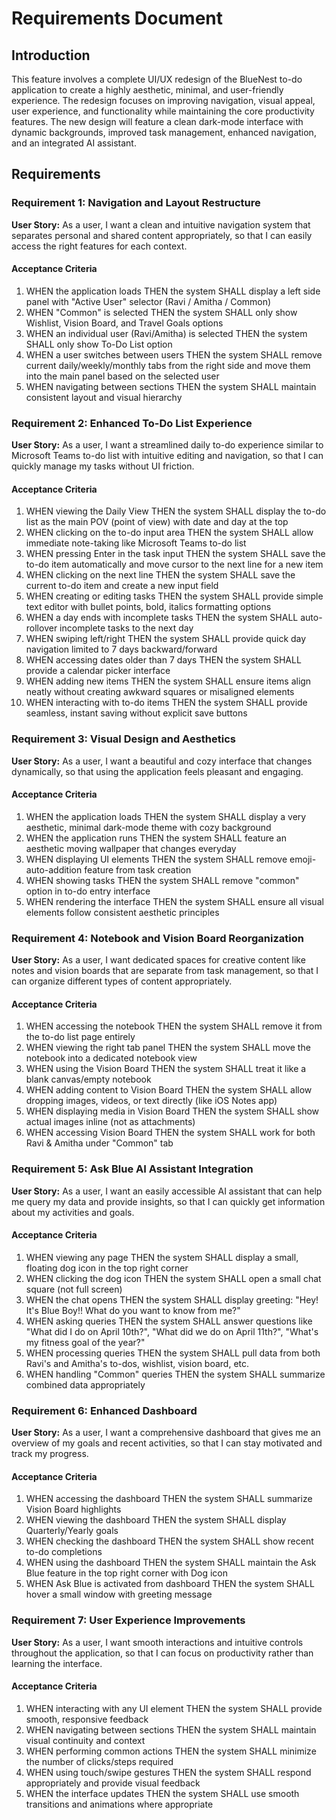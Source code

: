 # Requirements Document

## Introduction

This feature involves a complete UI/UX redesign of the BlueNest to-do application to create a highly aesthetic, minimal, and user-friendly experience. The redesign focuses on improving navigation, visual appeal, user experience, and functionality while maintaining the core productivity features. The new design will feature a clean dark-mode interface with dynamic backgrounds, improved task management, enhanced navigation, and an integrated AI assistant.

## Requirements

### Requirement 1: Navigation and Layout Restructure

**User Story:** As a user, I want a clean and intuitive navigation system that separates personal and shared content appropriately, so that I can easily access the right features for each context.

#### Acceptance Criteria

1. WHEN the application loads THEN the system SHALL display a left side panel with "Active User" selector (Ravi / Amitha / Common)
2. WHEN "Common" is selected THEN the system SHALL only show Wishlist, Vision Board, and Travel Goals options
3. WHEN an individual user (Ravi/Amitha) is selected THEN the system SHALL only show To-Do List option
4. WHEN a user switches between users THEN the system SHALL remove current daily/weekly/monthly tabs from the right side and move them into the main panel based on the selected user
5. WHEN navigating between sections THEN the system SHALL maintain consistent layout and visual hierarchy

### Requirement 2: Enhanced To-Do List Experience

**User Story:** As a user, I want a streamlined daily to-do experience similar to Microsoft Teams to-do list with intuitive editing and navigation, so that I can quickly manage my tasks without UI friction.

#### Acceptance Criteria

1. WHEN viewing the Daily View THEN the system SHALL display the to-do list as the main POV (point of view) with date and day at the top
2. WHEN clicking on the to-do input area THEN the system SHALL allow immediate note-taking like Microsoft Teams to-do list
3. WHEN pressing Enter in the task input THEN the system SHALL save the to-do item automatically and move cursor to the next line for a new item
4. WHEN clicking on the next line THEN the system SHALL save the current to-do item and create a new input field
5. WHEN creating or editing tasks THEN the system SHALL provide simple text editor with bullet points, bold, italics formatting options
6. WHEN a day ends with incomplete tasks THEN the system SHALL auto-rollover incomplete tasks to the next day
7. WHEN swiping left/right THEN the system SHALL provide quick day navigation limited to 7 days backward/forward
8. WHEN accessing dates older than 7 days THEN the system SHALL provide a calendar picker interface
9. WHEN adding new items THEN the system SHALL ensure items align neatly without creating awkward squares or misaligned elements
10. WHEN interacting with to-do items THEN the system SHALL provide seamless, instant saving without explicit save buttons

### Requirement 3: Visual Design and Aesthetics

**User Story:** As a user, I want a beautiful and cozy interface that changes dynamically, so that using the application feels pleasant and engaging.

#### Acceptance Criteria

1. WHEN the application loads THEN the system SHALL display a very aesthetic, minimal dark-mode theme with cozy background
2. WHEN the application runs THEN the system SHALL feature an aesthetic moving wallpaper that changes everyday
3. WHEN displaying UI elements THEN the system SHALL remove emoji-auto-addition feature from task creation
4. WHEN showing tasks THEN the system SHALL remove "common" option in to-do entry interface
5. WHEN rendering the interface THEN the system SHALL ensure all visual elements follow consistent aesthetic principles

### Requirement 4: Notebook and Vision Board Reorganization

**User Story:** As a user, I want dedicated spaces for creative content like notes and vision boards that are separate from task management, so that I can organize different types of content appropriately.

#### Acceptance Criteria

1. WHEN accessing the notebook THEN the system SHALL remove it from the to-do list page entirely
2. WHEN viewing the right tab panel THEN the system SHALL move the notebook into a dedicated notebook view
3. WHEN using the Vision Board THEN the system SHALL treat it like a blank canvas/empty notebook
4. WHEN adding content to Vision Board THEN the system SHALL allow dropping images, videos, or text directly (like iOS Notes app)
5. WHEN displaying media in Vision Board THEN the system SHALL show actual images inline (not as attachments)
6. WHEN accessing Vision Board THEN the system SHALL work for both Ravi & Amitha under "Common" tab

### Requirement 5: Ask Blue AI Assistant Integration

**User Story:** As a user, I want an easily accessible AI assistant that can help me query my data and provide insights, so that I can quickly get information about my activities and goals.

#### Acceptance Criteria

1. WHEN viewing any page THEN the system SHALL display a small, floating dog icon in the top right corner
2. WHEN clicking the dog icon THEN the system SHALL open a small chat square (not full screen)
3. WHEN the chat opens THEN the system SHALL display greeting: "Hey! It's Blue Boy!! What do you want to know from me?"
4. WHEN asking queries THEN the system SHALL answer questions like "What did I do on April 10th?", "What did we do on April 11th?", "What's my fitness goal of the year?"
5. WHEN processing queries THEN the system SHALL pull data from both Ravi's and Amitha's to-dos, wishlist, vision board, etc.
6. WHEN handling "Common" queries THEN the system SHALL summarize combined data appropriately

### Requirement 6: Enhanced Dashboard

**User Story:** As a user, I want a comprehensive dashboard that gives me an overview of my goals and recent activities, so that I can stay motivated and track my progress.

#### Acceptance Criteria

1. WHEN accessing the dashboard THEN the system SHALL summarize Vision Board highlights
2. WHEN viewing the dashboard THEN the system SHALL display Quarterly/Yearly goals
3. WHEN checking the dashboard THEN the system SHALL show recent to-do completions
4. WHEN using the dashboard THEN the system SHALL maintain the Ask Blue feature in the top right corner with Dog icon
5. WHEN Ask Blue is activated from dashboard THEN the system SHALL hover a small window with greeting message

### Requirement 7: User Experience Improvements

**User Story:** As a user, I want smooth interactions and intuitive controls throughout the application, so that I can focus on productivity rather than learning the interface.

#### Acceptance Criteria

1. WHEN interacting with any UI element THEN the system SHALL provide smooth, responsive feedback
2. WHEN navigating between sections THEN the system SHALL maintain visual continuity and context
3. WHEN performing common actions THEN the system SHALL minimize the number of clicks/steps required
4. WHEN using touch/swipe gestures THEN the system SHALL respond appropriately and provide visual feedback
5. WHEN the interface updates THEN the system SHALL use smooth transitions and animations where appropriate